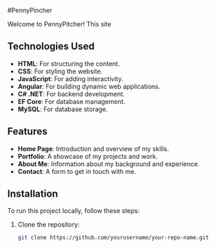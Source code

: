#PennyPincher

Welcome to PennyPitcher! This site 

## Technologies Used

- **HTML**: For structuring the content.
- **CSS**: For styling the website.
- **JavaScript**: For adding interactivity.
- **Angular**: For building dynamic web applications.
- **C# .NET**: For backend development.
- **EF Core**: For database management.
- **MySQL**: For database storage.

## Features

- **Home Page**: Introduction and overview of my skills.
- **Portfolio**: A showcase of my projects and work.
- **About Me**: Information about my background and experience.
- **Contact**: A form to get in touch with me.

## Installation

To run this project locally, follow these steps:

1. Clone the repository:
   ```bash
   git clone https://github.com/yourusername/your-repo-name.git

